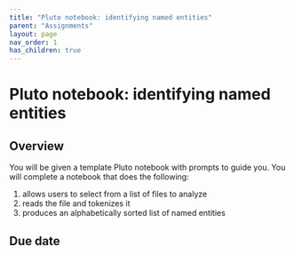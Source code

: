 ```yaml
---
title: "Pluto notebook: identifying named entities"
parent: "Assignments"
layout: page
nav_order: 1
has_children: true
---
```


# Pluto notebook: identifying named entities

## Overview

You will be given a template Pluto notebook with prompts to guide you. You will complete a notebook that does the following:

1. allows users to select from a list of files to analyze
2. reads the file and tokenizes it
3. produces an alphabetically sorted list of named entities


## Due date

